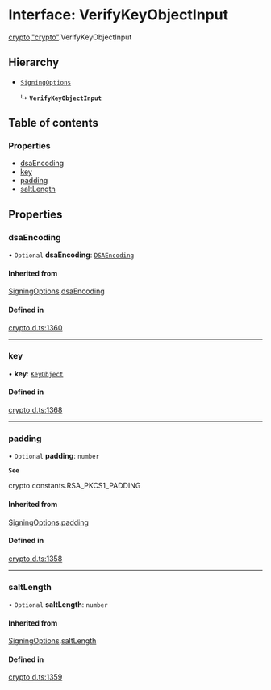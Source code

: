 # Interface: VerifyKeyObjectInput

[crypto](../modules/crypto.md).["crypto"](../modules/crypto._crypto_.md).VerifyKeyObjectInput

## Hierarchy

- [`SigningOptions`](crypto._crypto_.SigningOptions.md)

  ↳ **`VerifyKeyObjectInput`**

## Table of contents

### Properties

- [dsaEncoding](crypto._crypto_.VerifyKeyObjectInput.md#dsaencoding)
- [key](crypto._crypto_.VerifyKeyObjectInput.md#key)
- [padding](crypto._crypto_.VerifyKeyObjectInput.md#padding)
- [saltLength](crypto._crypto_.VerifyKeyObjectInput.md#saltlength)

## Properties

### dsaEncoding

• `Optional` **dsaEncoding**: [`DSAEncoding`](../modules/crypto._crypto_.md#dsaencoding)

#### Inherited from

[SigningOptions](crypto._crypto_.SigningOptions.md).[dsaEncoding](crypto._crypto_.SigningOptions.md#dsaencoding)

#### Defined in

[crypto.d.ts:1360](https://github.com/goodcodedev/bun-types/blob/8bd1b3a/crypto.d.ts#L1360)

___

### key

• **key**: [`KeyObject`](../classes/crypto._crypto_.KeyObject.md)

#### Defined in

[crypto.d.ts:1368](https://github.com/goodcodedev/bun-types/blob/8bd1b3a/crypto.d.ts#L1368)

___

### padding

• `Optional` **padding**: `number`

**`See`**

crypto.constants.RSA_PKCS1_PADDING

#### Inherited from

[SigningOptions](crypto._crypto_.SigningOptions.md).[padding](crypto._crypto_.SigningOptions.md#padding)

#### Defined in

[crypto.d.ts:1358](https://github.com/goodcodedev/bun-types/blob/8bd1b3a/crypto.d.ts#L1358)

___

### saltLength

• `Optional` **saltLength**: `number`

#### Inherited from

[SigningOptions](crypto._crypto_.SigningOptions.md).[saltLength](crypto._crypto_.SigningOptions.md#saltlength)

#### Defined in

[crypto.d.ts:1359](https://github.com/goodcodedev/bun-types/blob/8bd1b3a/crypto.d.ts#L1359)
